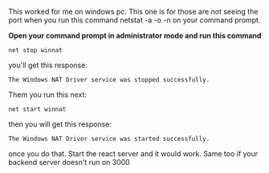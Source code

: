 This worked for me on windows pc. This one is for those are not seeing the port when you run this command netstat -a -o -n on your command prompt.


**Open your command prompt in administrator mode and run this command**
```shell
net stop winnat
```

you'll get this response:
```Shell
The Windows NAT Driver service was stopped successfully.
```

Them you run this next:
```shell
net start winnat
```


then you will get this response:
```shell
The Windows NAT Driver service was started successfully.
```

once you do that. Start the react server and it would work. Same too if your backend server doesn't run on 3000